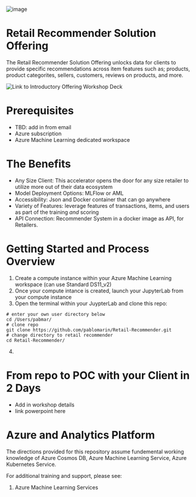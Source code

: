 ![image](https://user-images.githubusercontent.com/113465005/213256471-04917667-69ab-4126-8cc6-72bc940f0fe0.png)


# Retail Recommender Solution Offering
The Retail Recommender Solution Offering unlocks data for clients to provide specific recommendations across item features such as; products, product categorites, sellers, customers, reviews on products, and more.

![Link to Introductory Offering Workshop Deck]([https://view.officeapps.live.com/op/view.aspx?src=https%3A%2F%2Fraw.githubusercontent.com%2Fjuliaashleyh8%2FRetail-Recommender%2Fmain%2FRecomender-Presentation%2520-%2520Pitch%2520Deck.pptx&wdOrigin=BROWSELINK](https://github.com/juliaashleyh8/Retail-Recommender/blob/main/Recomender-Presentation%20-%20Pitch%20Deck.pptx?raw=true))

# Prerequisites
* TBD: add in from email 
* Azure subscription
* Azure Machine Learning dedicated workspace

# The Benefits
* Any Size Client: This accelerator opens the door for any size retailer to utilize more out of their data ecosystem 
* Model Deployment Options: MLFlow or AML
* Accessibility: Json and Docker container that can go anywhere 
* Variety of Features: leverage features of transactions, items, and users as part of the training *and* scoring
* API Connection: Recommender System in a docker image as API, for Retailers. 

# Getting Started and Process Overview 
1. Create a compute instance within your Azure Machine Learning workspace (can use Standard DS11_v2)
2. Once your compute intance is created, launch your JupyterLab from your compute instance 
3. Open the terminal within your JuypterLab and clone this repo:
```
# enter your own user directory below
cd /Users/pabmar/
# clone repo
git clone https://github.com/pablomarin/Retail-Recommender.git
# change directory to retail recommender
cd Retail-Recommender/
```
4. 

# From repo to POC with your Client in 2 Days
* Add in workshop details
* link powerpoint here

# Azure and Analytics Platform
The directions provided for this repository assume fundemental working knowledge of Azure Cosmos DB, Azure Machine Learning Service, Azure Kubernetes Service.

For additional training and support, please see:
1. Azure Machine Learning Services


